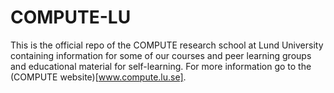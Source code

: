# COMPUTE-LU
This is the official repo of the COMPUTE research school at Lund University containing information for some of our courses and peer learning groups and educational material for self-learning. For more information go to the (COMPUTE website)[www.compute.lu.se].
